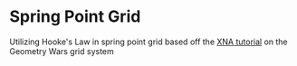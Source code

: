 # Spring Point Grid

Utilizing Hooke's Law in spring point grid based off the [XNA tutorial](https://gamedevelopment.tutsplus.com/tutorials/make-a-neon-vector-shooter-in-xna-the-warping-grid--gamedev-9904) on the Geometry Wars grid system
